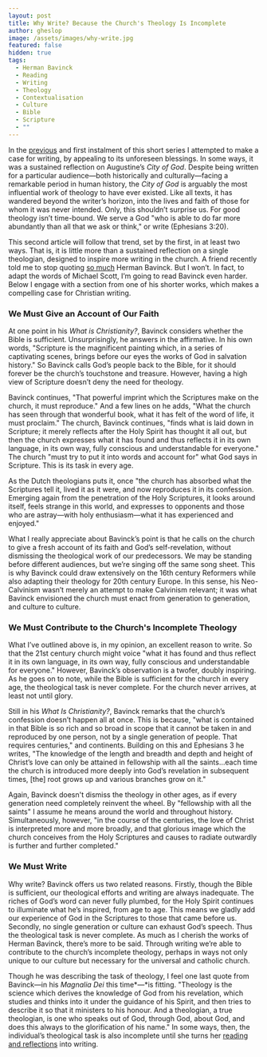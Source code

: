 ```yaml
---
layout: post
title: Why Write? Because the Church's Theology Is Incomplete
author: gheslop
image: /assets/images/why-write.jpg
featured: false
hidden: true
tags:
  - Herman Bavinck
  - Reading
  - Writing
  - Theology
  - Contextualisation
  - Culture
  - Bible
  - Scripture
  - ""
---
```

In the [previous](https://rekindle.co.za/content/2024-10-22-why-write) and first instalment of this short series I attempted to make a case for writing, by appealing to its unforeseen blessings. In some ways, it was a sustained reflection on Augustine’s *City of God*. Despite being written for a particular audience—both historically and culturally—facing a remarkable period in human history, the *City of God* is arguably the most influential work of theology to have ever existed. Like all texts, it has wandered beyond the writer’s horizon, into the lives and faith of those for whom it was never intended. Only, this shouldn’t surprise us. For good theology isn’t time-bound. We serve a God "who is able to do far more abundantly than all that we ask or think," or write (Ephesians 3:20).

This second article will follow that trend, set by the first, in at least two ways. That is, it is little more than a sustained reflection on a single theologian, designed to inspire more writing in the church. A friend recently told me to stop quoting [so much](https://rekindle.co.za/content/2024-09-19-stop-blaming-martin-luther-and-the-reformation-for-relativism) Herman Bavinck. But I won’t. In fact, to adapt the words of Michael Scott, I’m going to read Bavinck even harder. Below I engage with a section from one of his shorter works, which makes a compelling case for Christian writing.

### We Must Give an Account of Our Faith

At one point in his *What is Christianity?*, Bavinck considers whether the Bible is sufficient. Unsurprisingly, he answers in the affirmative. In his own words, "Scripture is the magnificent painting which, in a series of captivating scenes, brings before our eyes the works of God in salvation history." So Bavinck calls God’s people back to the Bible, for it should forever be the church’s touchstone and treasure. However, having a high view of Scripture doesn’t deny the need for theology.

Bavinck continues, "That powerful imprint which the Scriptures make on the church, it must reproduce." And a few lines on he adds, "What the church has seen through that wonderful book, what it has felt of the word of life, it must proclaim." The church, Bavinck continues, "finds what is laid down in Scripture; it merely reflects after the Holy Spirit has thought it all out, but then the church expresses what it has found and thus reflects it in its own language, in its own way, fully conscious and understandable for everyone." The church "must try to put it into words and account for" what God says in Scripture. This is its task in every age.

As the Dutch theologians puts it, once "the church has absorbed what the Scriptures tell it, lived it as it were, and now reproduces it in its confession. Emerging again from the penetration of the Holy Scriptures, it looks around itself, feels strange in this world, and expresses to opponents and those who are astray—with holy enthusiasm—what it has experienced and enjoyed."

What I really appreciate about Bavinck’s point is that he calls on the church to give a fresh account of its faith and God’s self-revelation, without dismissing the theological work of our predecessors. We may be standing before different audiences, but we’re singing off the same song sheet. This is why Bavinck could draw extensively on the 16th century Reformers while also adapting their theology for 20th century Europe. In this sense, his Neo-Calvinism wasn’t merely an attempt to make Calvinism relevant; it was what Bavinck envisioned the church must enact from generation to generation, and culture to culture.

### We Must Contribute to the Church's Incomplete Theology

What I’ve outlined above is, in my opinion, an excellent reason to write. So that the 21st century church might voice "what it has found and thus reflect it in its own language, in its own way, fully conscious and understandable for everyone." However, Bavinck’s observation is a twofer, doubly inspiring. As he goes on to note, while the Bible is sufficient for the church in every age, the theological task is never complete. For the church never arrives, at least not until glory.

Still in his *What Is Christianity?*, Bavinck remarks that the church’s confession doesn’t happen all at once. This is because, "what is contained in that Bible is so rich and so broad in scope that it cannot be taken in and reproduced by one person, not by a single generation of people. That requires centuries," and continents. Building on this and Ephesians 3 he writes, "The knowledge of the length and breadth and depth and height of Christ’s love can only be attained in fellowship with all the saints…each time the church is introduced more deeply into God’s revelation in subsequent times, \[the] root grows up and various branches grow on it."

Again, Bavinck doesn't dismiss the theology in other ages, as if every generation need completely reinvent the wheel. By "fellowship with all the saints" I assume he means around the world and throughout history. Simultaneously, however, "in the course of the centuries, the love of Christ is interpreted more and more broadly, and that glorious image which the church conceives from the Holy Scriptures and causes to radiate outwardly is further and further completed."

### We Must Write

Why write? Bavinck offers us two related reasons. Firstly, though the Bible is sufficient, our theological efforts and writing are always inadequate. The riches of God’s word can never fully plumbed, for the Holy Spirit continues to illuminate what he’s inspired, from age to age. This means we gladly add our experience of God in the Scriptures to those that came before us. Secondly, no single generation or culture can exhaust God’s speech. Thus the theological task is never complete. As much as I cherish the works of Herman Bavinck, there’s more to be said. Through writing we’re able to contribute to the church’s incomplete theology, perhaps in ways not only unique to our culture but necessary for the universal and catholic church.

Though he was describing the task of theology, I feel one last quote from Bavinck—in his *Magnalia Dei* this time*—*is fitting. "Theology is the science which derives the knowledge of God from his revelation, which studies and thinks into it under the guidance of his Spirit, and then tries to describe it so that it ministers to his honour. And a theologian, a true theologian, is one who speaks out of God, through God, about God, and does this always to the glorification of his name." In some ways, then, the individual’s theological task is also incomplete until she turns her [reading and reflections](https://rekindle.co.za/content/2024-10-28-how-to-become-a-better-reader) into writing.